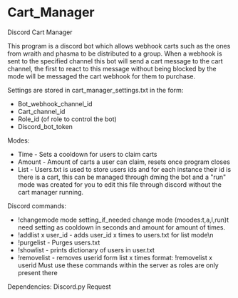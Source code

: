 # Cart_Manager
Discord Cart Manager

This program is a discord bot which allows webhook carts such as the ones from wraith and phasma to be distributed to a group. 
When a webhook is sent to the specified channel this bot will send a cart message to the cart channel, the first to react to this message without being blocked by the mode will be messaged the cart webhook for them to purchase.

Settings are stored in cart_manager_settings.txt in the form:
* Bot_webhook_channel_id
* Cart_channel_id
* Role_id (of role to control the bot)
* Discord_bot_token

Modes:
* Time - Sets a cooldown for users to claim carts
* Amount - Amount of carts a user can claim, resets once program closes
* List - Users.txt is used to store users ids and for each instance their id is there is a cart, this can be managed through dming the bot   and a "run" mode was created for you to edit this file through discord without the cart manager running.

Discord commands:
* !changemode mode setting_if_needed change mode (moodes:t,a,l,run)t need setting as cooldown in seconds and amount for amount of times.
* !addlist x user_id - adds user_id x times to users.txt for list mode\n
* !purgelist - Purges users.txt
* !showlist - prints dictionary of users in user.txt
* !removelist - removes userid form list x times format: !removelist x userid
Must use these commands within the server as roles are only present there

Dependencies:
Discord.py
Request
